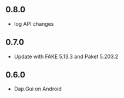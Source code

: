 ## 0.8.0
* log API changes

## 0.7.0
* Update with FAKE 5.13.3 and Paket 5.203.2

## 0.6.0
* Dap.Gui on Android